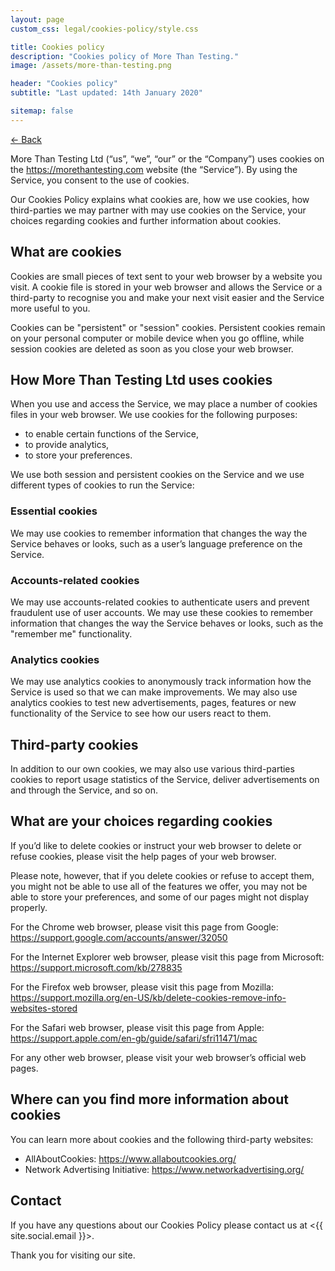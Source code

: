 ```yaml
---
layout: page
custom_css: legal/cookies-policy/style.css

title: Cookies policy
description: "Cookies policy of More Than Testing."
image: /assets/more-than-testing.png

header: "Cookies policy"
subtitle: "Last updated: 14th January 2020"

sitemap: false
---
```


<a href="/legal/" class="small-link">&larr; Back</a>

More Than Testing Ltd (“us”, “we”, “our” or the “Company”) uses cookies on the <https://morethantesting.com> website (the “Service”). By using the Service, you consent to the use of cookies.

Our Cookies Policy explains what cookies are, how we use cookies, how third-parties we may partner with may use cookies on the Service, your choices regarding cookies and further information about cookies.


## What are cookies

Cookies are small pieces of text sent to your web browser by a website you visit. A cookie file is stored in your
web browser and allows the Service or a third-party to recognise you and make your next visit easier and the Service more useful to you.

Cookies can be "persistent" or "session" cookies. Persistent cookies remain on your personal computer or mobile device when you go offline, while session cookies are deleted as soon as you close your web browser.


## How More Than Testing Ltd uses cookies

When you use and access the Service, we may place a number of cookies files in your web browser. We use cookies for the following purposes:

* to enable certain functions of the Service,
* to provide analytics,
* to store your preferences.

We use both session and persistent cookies on the Service and we use different types of cookies to run the Service:

### Essential cookies

We may use cookies to remember information that changes the way the Service behaves or looks, such as a user’s language preference on the Service.

### Accounts-related cookies

We may use accounts-related cookies to authenticate users and prevent fraudulent use of user accounts. We may use these cookies to remember information that changes the way the Service behaves or looks, such as the "remember me" functionality.

### Analytics cookies

We may use analytics cookies to anonymously track information how the Service is used so that we can make improvements. We may also use analytics cookies to test new advertisements, pages, features or new functionality of the Service to see how our users react to them.


## Third-party cookies

In addition to our own cookies, we may also use various third-parties cookies to report usage statistics of the Service, deliver advertisements on and through the Service, and so on.


## What are your choices regarding cookies

If you’d like to delete cookies or instruct your web browser to delete or refuse cookies, please visit the help pages of your web browser.

Please note, however, that if you delete cookies or refuse to accept them, you might not be able to use all of the features we offer, you may not be able to store your preferences, and some of our pages might not display properly.

For the Chrome web browser, please visit this page from Google: <https://support.google.com/accounts/answer/32050>

For the Internet Explorer web browser, please visit this page from Microsoft: <https://support.microsoft.com/kb/278835>

For the Firefox web browser, please visit this page from Mozilla: <https://support.mozilla.org/en-US/kb/delete-cookies-remove-info-websites-stored>


For the Safari web browser, please visit this page from Apple: <https://support.apple.com/en-gb/guide/safari/sfri11471/mac>

For any other web browser, please visit your web browser’s official web pages.


## Where can you find more information about cookies

You can learn more about cookies and the following third-party websites:

* AllAboutCookies: <https://www.allaboutcookies.org/>
* Network Advertising Initiative: <https://www.networkadvertising.org/>


## Contact

If you have any questions about our Cookies Policy please contact us at <{{ site.social.email }}>.

Thank you for visiting our site.
